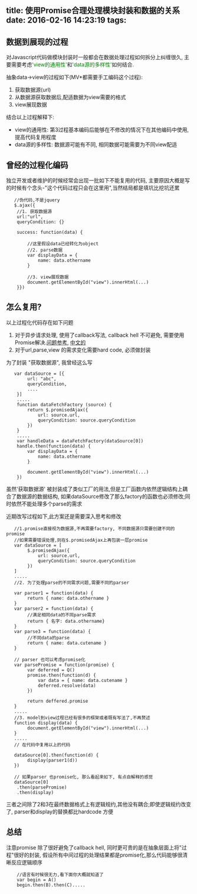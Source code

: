 title: 使用Promise合理处理模块封装和数据的关系
date: 2016-02-16 14:23:19
tags:
---
## 数据到展现的过程

对Javascript代码做模块封装时一般都会在数据处理过程如何拆分上纠缠很久, 
主要需要考虑<font color='green'>'view的通用性'</font>和<font color='green'>'data源的多样性'</font>如何结合. 

抽象data->view的过程如下(MV*都需要手工编码这个过程):

1. 获取数据源(url)
2. 从数据源获取数据后,配适数据为view需要的格式
3. view展现数据


结合以上过程解释下:
* view的通用性: 第3过程基本编码后能够在不修改的情况下在其他编码中使用,提高代码复用程度
* data源的多样性: 数据源可能有不同, 相同数据可能需要为不同view配适

## 曾经的过程化编码

独立开发或者维护的时候经常会出现一批如下不能复用的代码, 主要原因大概是写的时候有个念头-"这个代码过程只会在这里用",当然结局都是填坑比挖坑还累

~~~
   //伪代码,不是jquery
   $.ajax({
    //1. 获取数据源 
    url:"url", 
    queryCondition: {}
    
    success: function(data) {
        
        //这里假设data已经转化为object
        //2. parse数据
        var displayData = {
            name: data.othername
        }
        
        //3. view展现数据
        document.getElementById("view").innerHtml(...)
    }})
~~~

## 怎么复用?

以上过程化代码存在如下问题

1. 对于异步请求处理, 使用了callback写法, callback hell 不可避免, 需要使用Promise解决.[问题参考](http://callbackhell.com/), [中文的](https://www.phodal.com/blog/javascript-promise/)
2. 对于url,parse,view 的需求变化需要hard code, 必须做封装

为了封装 "获取数据源", 我曾经这么写

~~~
   var dataSource = [{
        url: "abc",
        queryCondition,
        ....
    }]
    .....
    function dataFetchFactory (source) {
        return $.promisedAjax({
            url: source.url,
            queryCondition: source.queryCondition
        })
    }
    .....
    var handleData = dataFetchFactory(dataSource[0])
    handle.then(function(data) {
        var displayData = {
            name: data.othername
        }
        
        document.getElementById("view").innerHtml(...)
    })
~~~

虽然'获取数据源' 被封装成了类似工厂的用法,但是工厂函数内依然逻辑结构上耦合了数据源的数据结构, 如果dataSource修改了那么factory的函数也必须修改;同时依然不能处理多个parse的需求

近期改写过程如下,此方案还是需要深入思考和修改

~~~
   //1.promise直接视为数据源,不再需要factory, 不同数据源只需要创建不同的promise
   //如果需要错误处理,则在$.promisedAjax上再包装一层promise
   var dataSource = [
        $.promisedAjax({
            url: source.url,
            queryCondition: source.queryCondition
        })
   ]
   .....
   //2. 为了处理parse的不同需求问题,需要不同的parser
  
   var parser1 = function(data) {
        return { name: data.othername }
   }
   var parser2 = function(data) {
        //满足相同data的不同parse需求
        return { 名字: data.othername}
   }
   var parse3 = function(data) {
        //不同data的parse
        return { name: data.cutename }
   }
   
   // parser 也可以考虑promise化
   var parsePromise = function(promise) {
        var deferred = Q()
        promise.then(function(d) {
            var data = { name: data.cutename }
            deferred.resolve(data)
        })
       
        return deffered.promise
   }
   .....
   //3. model到view过程已经有很多的框架或者既有写法了,不再赘述
   function display(data) {
        document.getElementById("view").innerHtml(...)
   }
   .....
   // 在代码中复用以上的代码
   
   dataSource[0].then(function(d) {
        display(parser1(d))
   })
   
   // 如果parser 也promise化, 那么看起来如下, 有点自解释的感觉
   dataSource[0]
    .then(parsePromise)
    .then(display)
~~~

三者之间除了2和3在最终数据格式上有逻辑规约,其他没有耦合;即使逻辑规约改变了, parser和display的替换都比hardcode 方便

## 总结

注意promise 除了很好避免了callback hell, 同时更可贵的是在抽象层面上将"过程"很好的封装, 假设所有中间过程的处理结果都是promise化,那么代码能够很清晰反应逻辑顺序

~~~
    //语言有时候很无力,看下面你大概就知道了
    var begin = A()
    begin.then(B).then(C).....
~~~